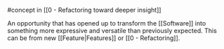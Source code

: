 #concept  in [[0 - Refactoring toward deeper insight]]

An opportunity that has opened up to transform the [[Software]] into something more expressive and versatile than previously expected. This can be from new [[Feature|Features]] or [[0 - Refactoring]].
